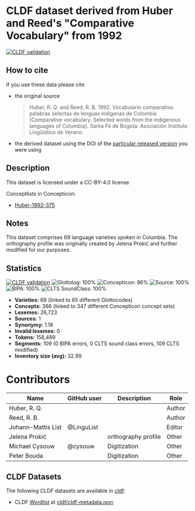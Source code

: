 # CLDF dataset derived from Huber and Reed's "Comparative Vocabulary" from 1992

[![CLDF validation](https://github.com/lexibank/hubercolumbian/workflows/CLDF-validation/badge.svg)](https://github.com/lexibank/hubercolumbian/actions?query=workflow%3ACLDF-validation)

## How to cite

If you use these data please cite
- the original source
  > Huber, R. Q. and Reed, R. B. 1992. Vocabulario comparativo: palabras selectas de lenguas indígenas de Colombia [Comparative vocabulary. Selected words from the indigenous languages of Columbia]. Santa Fé de Bogota: Asociación Instituto Lingüístico de Verano.
- the derived dataset using the DOI of the [particular released version](../../releases/) you were using

## Description


This dataset is licensed under a CC-BY-4.0 license


Conceptlists in Concepticon:
- [Huber-1992-375](https://concepticon.clld.org/contributions/Huber-1992-375)
## Notes

This dataset comprises 69 language varieties spoken in Columbia. The orthography profile was originally created by Jelena Prokić and further modified for our purposes.



## Statistics


[![CLDF validation](https://github.com/lexibank/hubercolumbian/workflows/CLDF-validation/badge.svg)](https://github.com/lexibank/hubercolumbian/actions?query=workflow%3ACLDF-validation)
![Glottolog: 100%](https://img.shields.io/badge/Glottolog-100%25-brightgreen.svg "Glottolog: 100%")
![Concepticon: 96%](https://img.shields.io/badge/Concepticon-96%25-green.svg "Concepticon: 96%")
![Source: 100%](https://img.shields.io/badge/Source-100%25-brightgreen.svg "Source: 100%")
![BIPA: 100%](https://img.shields.io/badge/BIPA-100%25-brightgreen.svg "BIPA: 100%")
![CLTS SoundClass: 100%](https://img.shields.io/badge/CLTS%20SoundClass-100%25-brightgreen.svg "CLTS SoundClass: 100%")

- **Varieties:** 69 (linked to 65 different Glottocodes)
- **Concepts:** 366 (linked to 347 different Concepticon concept sets)
- **Lexemes:** 26,723
- **Sources:** 1
- **Synonymy:** 1.18
- **Invalid lexemes:** 0
- **Tokens:** 158,489
- **Segments:** 109 (0 BIPA errors, 0 CLTS sound class errors, 109 CLTS modified)
- **Inventory size (avg):** 32.99

# Contributors

Name | GitHub user | Description | Role
--- | --- | --- | ---
Huber, R. Q. | | | Author
Reed, R. B. | | | Author
Johann-Mattis List | @LinguList | | Editor 
Jelena Prokić | | orthography profile | Other
Michael Cysouw | @cysouw | Digitization | Other
Peter Bouda | | Digitization | Other




## CLDF Datasets

The following CLDF datasets are available in [cldf](cldf):

- CLDF [Wordlist](https://github.com/cldf/cldf/tree/master/modules/Wordlist) at [cldf/cldf-metadata.json](cldf/cldf-metadata.json)